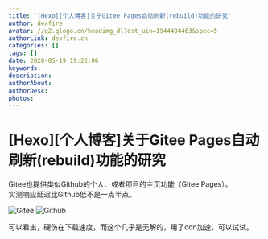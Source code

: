 ```yaml
---
title: '[Hexo][个人博客]关于Gitee Pages自动刷新(rebuild)功能的研究'
author: dexfire
avatar: //q2.qlogo.cn/headimg_dl?dst_uin=1944404463&spec=5
authorLink: dexfire.cn
categories: []
tags: []
date: 2020-05-19 19:22:06
keywords:
description:
authorAbout:
authorDesc:
photos:
---
```


# [Hexo][个人博客]关于Gitee Pages自动刷新(rebuild)功能的研究

Gitee也提供类似Github的个人、或者项目的主页功能（Gitee Pages）。  
实测响应延迟比Github低不是一点半点。  

![Gitee](/img/2020-05-19_192855.jpg)
![Github](/img/2020-05-19_192939.jpg)  

可以看出，硬伤在下载速度，而这个几乎是无解的，用了cdn加速，可以试试。